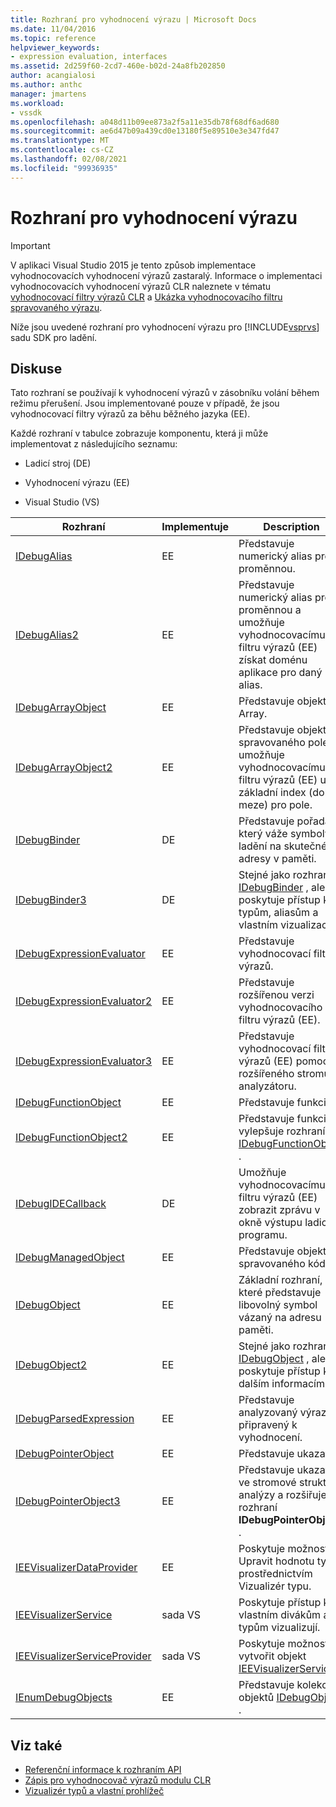 ```yaml
---
title: Rozhraní pro vyhodnocení výrazu | Microsoft Docs
ms.date: 11/04/2016
ms.topic: reference
helpviewer_keywords:
- expression evaluation, interfaces
ms.assetid: 2d259f60-2cd7-460e-b02d-24a8fb202850
author: acangialosi
ms.author: anthc
manager: jmartens
ms.workload:
- vssdk
ms.openlocfilehash: a048d11b09ee873a2f5a11e35db78f68df6ad680
ms.sourcegitcommit: ae6d47b09a439cd0e13180f5e89510e3e347fd47
ms.translationtype: MT
ms.contentlocale: cs-CZ
ms.lasthandoff: 02/08/2021
ms.locfileid: "99936935"
---
```

# <a name="expression-evaluation-interfaces"></a>Rozhraní pro vyhodnocení výrazu
> [!IMPORTANT]
> V aplikaci Visual Studio 2015 je tento způsob implementace vyhodnocovacích vyhodnocení výrazů zastaralý. Informace o implementaci vyhodnocovacích vyhodnocení výrazů CLR naleznete v tématu [vyhodnocovací filtry výrazů CLR](https://github.com/Microsoft/ConcordExtensibilitySamples/wiki/CLR-Expression-Evaluators) a [Ukázka vyhodnocovacího filtru spravovaného výrazu](https://github.com/Microsoft/ConcordExtensibilitySamples/wiki/Managed-Expression-Evaluator-Sample).

 Níže jsou uvedené rozhraní pro vyhodnocení výrazu pro [!INCLUDE[vsprvs](../../../code-quality/includes/vsprvs_md.md)] sadu SDK pro ladění.

## <a name="discussion"></a>Diskuse
 Tato rozhraní se používají k vyhodnocení výrazů v zásobníku volání během režimu přerušení. Jsou implementované pouze v případě, že jsou vyhodnocovací filtry výrazů za běhu běžného jazyka (EE).

 Každé rozhraní v tabulce zobrazuje komponentu, která ji může implementovat z následujícího seznamu:

- Ladicí stroj (DE)

- Vyhodnocení výrazu (EE)

- Visual Studio (VS)

|Rozhraní|Implementuje|Description|
|---------------|--------------------|-----------------|
|[IDebugAlias](../../../extensibility/debugger/reference/idebugalias.md)|EE|Představuje numerický alias pro proměnnou.|
|[IDebugAlias2](../../../extensibility/debugger/reference/idebugalias2.md)|EE|Představuje numerický alias pro proměnnou a umožňuje vyhodnocovacímu filtru výrazů (EE) získat doménu aplikace pro daný alias.|
|[IDebugArrayObject](../../../extensibility/debugger/reference/idebugarrayobject.md)|EE|Představuje objekt Array.|
|[IDebugArrayObject2](../../../extensibility/debugger/reference/idebugarrayobject2.md)|EE|Představuje objekt spravovaného pole a umožňuje vyhodnocovacímu filtru výrazů (EE) určit základní index (dolní meze) pro pole.|
|[IDebugBinder](../../../extensibility/debugger/reference/idebugbinder.md)|DE|Představuje pořadač, který váže symboly ladění na skutečné adresy v paměti.|
|[IDebugBinder3](../../../extensibility/debugger/reference/idebugbinder3.md)|DE|Stejné jako rozhraní [IDebugBinder](../../../extensibility/debugger/reference/idebugbinder.md) , ale poskytuje přístup k typům, aliasům a vlastním vizualizacím.|
|[IDebugExpressionEvaluator](../../../extensibility/debugger/reference/idebugexpressionevaluator.md)|EE|Představuje vyhodnocovací filtr výrazů.|
|[IDebugExpressionEvaluator2](../../../extensibility/debugger/reference/idebugexpressionevaluator2.md)|EE|Představuje rozšířenou verzi vyhodnocovacího filtru výrazů (EE).|
|[IDebugExpressionEvaluator3](../../../extensibility/debugger/reference/idebugexpressionevaluator3.md)|EE|Představuje vyhodnocovací filtr výrazů (EE) pomocí rozšířeného stromu analyzátoru.|
|[IDebugFunctionObject](../../../extensibility/debugger/reference/idebugfunctionobject.md)|EE|Představuje funkci.|
|[IDebugFunctionObject2](../../../extensibility/debugger/reference/idebugfunctionobject2.md)|EE|Představuje funkci a vylepšuje rozhraní [IDebugFunctionObject](../../../extensibility/debugger/reference/idebugfunctionobject.md) .|
|[IDebugIDECallback](../../../extensibility/debugger/reference/idebugidecallback.md)|DE|Umožňuje vyhodnocovacímu filtru výrazů (EE) zobrazit zprávu v okně výstupu ladicího programu.|
|[IDebugManagedObject](../../../extensibility/debugger/reference/idebugmanagedobject.md)|EE|Představuje objekt spravovaného kódu.|
|[IDebugObject](../../../extensibility/debugger/reference/idebugobject.md)|EE|Základní rozhraní, které představuje libovolný symbol vázaný na adresu paměti.|
|[IDebugObject2](../../../extensibility/debugger/reference/idebugobject2.md)|EE|Stejné jako rozhraní [IDebugObject](../../../extensibility/debugger/reference/idebugobject.md) , ale poskytuje přístup k dalším informacím.|
|[IDebugParsedExpression](../../../extensibility/debugger/reference/idebugparsedexpression.md)|EE|Představuje analyzovaný výraz připravený k vyhodnocení.|
|[IDebugPointerObject](../../../extensibility/debugger/reference/idebugpointerobject.md)|EE|Představuje ukazatel.|
|[IDebugPointerObject3](../../../extensibility/debugger/reference/idebugpointerobject3.md)|EE|Představuje ukazatel ve stromové struktuře analýzy a rozšiřuje rozhraní **IDebugPointerObject** .|
|[IEEVisualizerDataProvider](../../../extensibility/debugger/reference/ieevisualizerdataprovider.md)|EE|Poskytuje možnost Upravit hodnotu typu prostřednictvím Vizualizér typu.|
|[IEEVisualizerService](../../../extensibility/debugger/reference/ieevisualizerservice.md)|sada VS|Poskytuje přístup k vlastním divákům a typům vizualizují.|
|[IEEVisualizerServiceProvider](../../../extensibility/debugger/reference/ieevisualizerserviceprovider.md)|sada VS|Poskytuje možnost vytvořit objekt [IEEVisualizerService](../../../extensibility/debugger/reference/ieevisualizerservice.md) .|
|[IEnumDebugObjects](../../../extensibility/debugger/reference/ienumdebugobjects.md)|EE|Představuje kolekci objektů [IDebugObject](../../../extensibility/debugger/reference/idebugobject.md) .|

## <a name="see-also"></a>Viz také
- [Referenční informace k rozhraním API](../../../extensibility/debugger/reference/api-reference-visual-studio-debugging.md)
- [Zápis pro vyhodnocovač výrazů modulu CLR](../../../extensibility/debugger/writing-a-common-language-runtime-expression-evaluator.md)
- [Vizualizér typů a vlastní prohlížeč](../../../extensibility/debugger/type-visualizer-and-custom-viewer.md)
